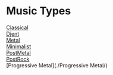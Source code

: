 ﻿---
layout: default
---

# Music Types

[Classical](./Classical/)  
[Djent](./Djent/)  
[Metal](./Metal/)  
[Minimalist](./Minimalist/)  
[PostMetal](./PostMetal/)  
[PostRock](./PostRock/)  
[Progressive Metal](./Progressive Metal/)  

